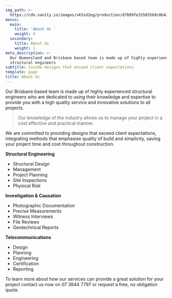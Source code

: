 ```yaml
---
img_path: >-
  https://cdn.sanity.io/images/vk5sd2eg/production/d7609fe335035b9c0b42a6b76aa243a6a0d6e627-800x600.gif
menus:
  main:
    title: 'About Us '
    weight: 4
  secondary:
    title: About Us
    weight: 1
meta_description: >-
  Our Queensland and Brisbane based team is made up of highly experienced
  structural engineers 
subtitle: Incode designs that exceed client expectations
template: page
title: About Us
---
```

Our Brisbane based team is made up of highly experienced structural engineers who are dedicated to using their knowledge and expertise to provide you with a high quality service and innovative solutions to all projects. 

> Our knowledge of the industry allows us to manage your project in a cost effective and practical manner. 
> 

We are committed to providing designs that exceed client expectations, integrating methods that emphasise quality of build and simplicity, saving your project time and cost throughout construction.

**Structural Engineering**
- Structural Design
- Management
- Project Planning
- Site Inspections
- Physical Risk


**Investigation & Causation**

- Photographic Documentation
- Precise Measurements
- Witness Interviews
- File Reviews
- Geotechnical Reports

**Telecommunications**

- Design
- Planning
- Engineering
- Certification
- Reporting




To learn more about how our services can provide a great solution for your project contact us now on 07 3844 7797 or request a free, no obligation quote.